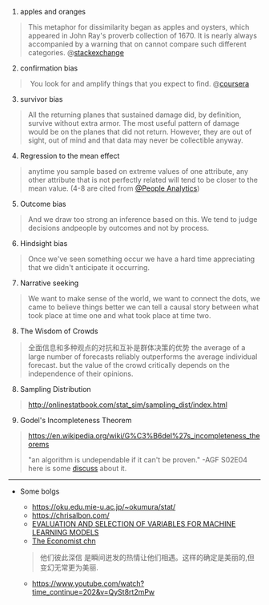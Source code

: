 
1. apples and oranges
> This metaphor for dissimilarity began as apples and oysters, which appeared in John Ray's proverb collection of 1670. It is nearly always accompanied by a warning that on cannot compare such different categories.
> @[stackexchange](https://english.stackexchange.com/questions/132871/origin-of-comparing-apples-and-oranges)

2. confirmation bias
>  You look for and amplify things that you expect to find. 
@[coursera](https://www.coursera.org/learn/dataviz-dashboards/home)

3. survivor bias
> All the returning planes that sustained damage did, by definition, survive without extra armor. The most useful pattern of damage would be on the planes that did not return. However, they are out of sight, out of mind and that data may never be collectible anyway. 

4. Regression to the mean effect 
> anytime you sample based on extreme values of one attribute, any other attribute that is not perfectly related will tend to be closer to the mean value. (4-8 are cited from [@People Analytics](https://www.coursera.org/learn/wharton-people-analytics))

5. Outcome bias
> And we draw too strong an inference based on this. We tend to judge decisions andpeople by outcomes and not by process. 

6. Hindsight bias
> Once we've seen something occur we have a hard time appreciating that we didn't anticipate it occurring. 

7. Narrative seeking
> We want to make sense of the world, we want to connect the dots, we came to believe things better we can tell a causal story between what took place at time one and what took place at time two. 

8. The Wisdom of Crowds
> 全面信息和多种观点的对抗和互补是群体决策的优势
> the average of a large number of forecasts reliably outperforms the average individual forecast. but the value of the crowd critically depends on the independence of their opinions. 

8. Sampling Distribution
> http://onlinestatbook.com/stat_sim/sampling_dist/index.html

9. Godel's Incompleteness Theorem
> https://en.wikipedia.org/wiki/G%C3%B6del%27s_incompleteness_theorems
> 
> "an algorithm is undependable if it can't be proven." -AGF S02E04
here is some [discuss](https://www.reddit.com/r/thegoodwife/comments/86zacx/the_good_fight_episode_discussions02e04_day_429/) about it.

---
- Some bolgs
  - https://oku.edu.mie-u.ac.jp/~okumura/stat/
  - https://chrisalbon.com/
  - [EVALUATION AND SELECTION OF VARIABLES FOR MACHINE LEARNING MODELS](https://www.mql5.com/en/articles/2029?)
  - [The Economist chn](http://www.tegbr.com/)
  
  > 他们彼此深信 是瞬间迸发的热情让他们相遇。这样的确定是美丽的,但变幻无常更为美丽.
  
  - https://www.youtube.com/watch?time_continue=202&v=QySt8rt2mPw
